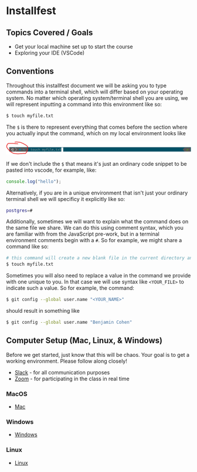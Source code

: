 # Installfest

## Topics Covered / Goals

- Get your local machine set up to start the course
- Exploring your IDE (VSCode)

## Conventions

Throughout this installfest document we will be asking you to type commands into a terminal shell, which will differ based on your operating system. No matter which operating system/terminal shell you are using, we will represent inputting a command into this environment like so:

```bash
$ touch myfile.txt
```

The `$` is there to represent everything that comes before the section where you actually input the command, which on my local environment looks like

![Command Prompt Example](./resources/command-prompt.png)

If we don't include the `$` that means it's just an ordinary code snippet to be pasted into vscode, for example, like:

```js
console.log("hello");
```

Alternatively, if you are in a unique environment that isn't just your ordinary terminal shell we will specificy it explicitly like so:

```bash
postgres=#
```

Additionally, sometimes we will want to explain what the command does on the same file we share. We can do this using comment syntax, which you are familiar with from the JavaScript pre-work, but in a terminal environment comments begin with a `#`. So for example, we might share a command like so:

```bash
# this command will create a new blank file in the current directory and name it 'myfile.txt'
$ touch myfile.txt
```

Sometimes you will also need to replace a value in the command we provide with one unique to you. In that case we will use syntax like `<YOUR_FILE>` to indicate such a value. So for example, the command:

```bash
$ git config --global user.name "<YOUR_NAME>"
```

should result in something like

```bash
$ git config --global user.name "Benjamin Cohen"
```

## Computer Setup (Mac, Linux, & Windows)

Before we get started, just know that this will be chaos. Your goal is to get a working environment. Please follow along closely!

- [Slack](https://slack.com/downloads) - for all communication purposes
- [Zoom](https://zoom.us/support/download) - for participating in the class in real time

### MacOS

- [Mac](./MacOS/README.md)

### Windows

- [Windows](./Windows/README.md)

### Linux

- [Linux](./Linux/README.md)
